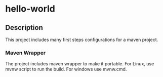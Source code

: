 # hello-world
## Description
This project includes many first steps configurations for a maven project.
### Maven Wrapper
The project includes maven wrapper to make it portable.
For Linux, use mvnw script to run the build. For windows use mvnw.cmd.
